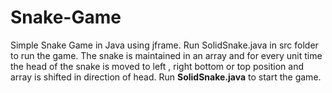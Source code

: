 # Snake-Game
Simple Snake Game in Java using jframe. Run SolidSnake.java in src folder to run the game.
The snake is maintained in an array and for every unit time the head of the snake is moved to left , right bottom or top position and array is shifted in direction of head.
Run **SolidSnake.java** to start the game.
